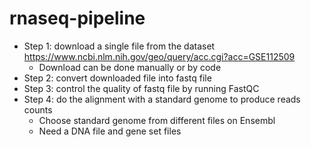 # rnaseq-pipeline

  * Step 1: download a single file from the dataset https://www.ncbi.nlm.nih.gov/geo/query/acc.cgi?acc=GSE112509
    * Download can be done manually or by code
  * Step 2: convert downloaded file into fastq file
  * Step 3: control the quality of fastq file by running FastQC
  * Step 4: do the alignment with a standard genome to produce reads counts
    * Choose standard genome from different files on Ensembl
    * Need a DNA file and gene set files

